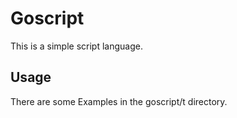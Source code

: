 Goscript
====================================================
This is a simple script language.


Usage
----------------------------------------------------
There are some Examples in the goscript/t directory.

